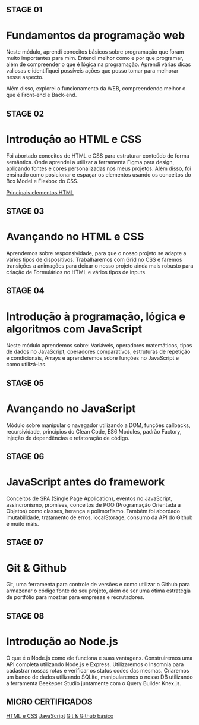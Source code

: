 ## STAGE 01

# Fundamentos da programação web

Neste módulo, aprendi conceitos básicos sobre programação que foram muito importantes para mim. Entendi melhor como e por que programar, além de compreender o que é lógica na programação. Aprendi várias dicas valiosas e identifiquei possíveis ações que posso tomar para melhorar nesse aspecto.

Além disso, explorei o funcionamento da WEB, compreendendo melhor o que é Front-end e Back-end.

## STAGE 02

# Introduçâo ao HTML e CSS

Foi abortado conceitos de HTML e CSS para estruturar conteúdo de forma semântica. Onde aprendei a utilizar a ferramenta Figma para design, aplicando fontes e cores personalizadas nos meus projetos. Além disso, foi ensinado como posicionar e espaçar os elementos usando os conceitos do Box Model e Flexbox do CSS. 

[Principais elementos HTML](https://efficient-sloth-d85.notion.site/Principais-elementos-HTML-da8b750fee5b49f2923fdc35b1c921fc)

## STAGE 03

# Avançando no HTML e CSS

Aprendemos sobre responsividade, para que o nosso projeto se adapte a vários tipos de dispositivos. Trabalharemos com Grid no CSS e faremos transições a animações para deixar o nosso projeto ainda mais robusto para criação de Formulários no HTML e vários tipos de inputs. 

## STAGE 04

# Introdução à programação, lógica e algoritmos com JavaScript

Neste módulo aprendemos sobre: Variáveis, operadores matemáticos, tipos de dados no JavaScript, operadores comparativos, estruturas de repetição e condicionais, Arrays e aprenderemos sobre funções no JavaScript e como utilizá-las.

## STAGE 05

# Avançando no JavaScript

Módulo sobre manipular o navegador utilizando a DOM, funções callbacks, recursividade, princípios do Clean Code, ES6 Modules, padrão Factory, injeção de dependências e refatoração de código.

## STAGE 06

# JavaScript antes do framework

Conceitos de SPA (Single Page Application), eventos no JavaScript, assincronismo, promises, conceitos de POO (Programação Orientada a Objetos) como classes, herança e polimorfismo. Também foi abordado imutabilidade, tratamento de erros, localStorage, consumo da API do Github e muito mais.

## STAGE 07

# Git & Github
Git, uma ferramenta para controle de versões e como utilizar o Github para armazenar o código fonte do seu projeto, além de ser uma ótima estratégia de portfólio para mostrar para empresas e recrutadores.

## STAGE 08

# Introdução ao Node.js
O que é o Node.js como ele funciona e suas vantagens. Construiremos uma API completa utilizando Node.js e Express. Utilizaremos o Insomnia para cadastrar nossas rotas e verificar os status codes das mesmas. Criaremos um banco de dados utilizando SQLite, manipularemos o nosso DB utilizando a ferramenta Beekeper Studio juntamente com o Query Builder Knex.js.


## MICRO CERTIFICADOS

[HTML e CSS](https://app.rocketseat.com.br/certificates/13f962d2-5e4f-489b-95f7-77023b83bde6)
[JavaScript](https://app.rocketseat.com.br/certificates/d07aca30-7c45-495d-85a8-c366f918f66e)
[Git & Github básico](https://app.rocketseat.com.br/certificates/0b745a09-5ae2-4d1b-b7c4-850e5078e701)
